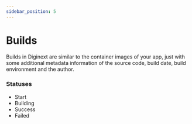 ```yaml
---
sidebar_position: 5
---
```


# Builds

Builds in Diginext are similar to the container images of your app, just with some additional metadata information of the source code, build date, build environment and the author.

### Statuses

- Start
- Building
- Success
- Failed